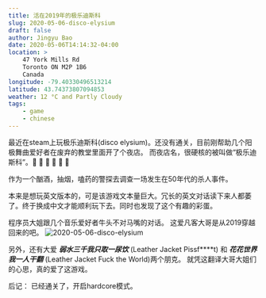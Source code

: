 ```yaml
---
title: 活在2019年的极乐迪斯科
slug: 2020-05-06-disco-elysium
draft: false
author: Jingyu Bao
date: 2020-05-06T14:14:32-04:00
location: >
    47 York Mills Rd
    Toronto ON M2P 1B6
    Canada
longitude: -79.40330496513214
latitude: 43.74373807094853
weather: 12 °C and Partly Cloudy
tags:
    - game
    - chinese
---
```


最近在steam上玩极乐迪斯科(disco elysium)。还没有通关，目前刚帮助几个阳极舞曲爱好者在废弃的教堂里面开了个夜店。
而夜店名，很硬核的被叫做“极乐迪斯科”。:dancer: :dancers: :dancer: :dancers: :dancer: :dancers:

作为一个酗酒，抽烟，嗑药的警探去调查一场发生在50年代的杀人事件。

本来是想玩英文版本的，可是该游戏文本量巨大。冗长的英文对话读下来人都萎了。终于换成中文才能顺利玩下去。同时也发现了这个有趣的彩蛋。

程序员大姐跟几个音乐爱好者牛头不对马嘴的对话。
这爱凡客大哥是从2019穿越回来的吧。
![2020-05-06-disco-elysium](https://user-images.githubusercontent.com/2069165/81214334-b5299b00-8fa5-11ea-91aa-307b031b2aa5.jpg)

另外，还有大爱
**_弱水三千我只取一尿饮_**
(Leather Jacket Pissf\*\*\*\*t)
和
**_花花世界我一人干翻_**
(Leather Jacket Fuck the World)两个朋克。
就凭这翻译大哥大姐们的心思，真的爱了这游戏。

后记：
已经通关了，开启hardcore模式。
